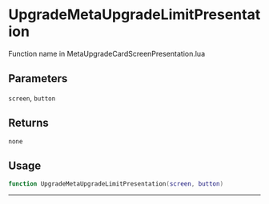 # UpgradeMetaUpgradeLimitPresentation
Function name in MetaUpgradeCardScreenPresentation.lua
## Parameters
`screen`, `button`
## Returns
`none`
## Usage
```lua
function UpgradeMetaUpgradeLimitPresentation(screen, button)
```
---
